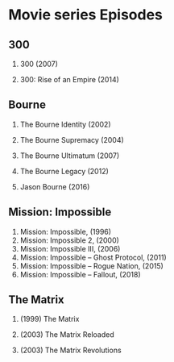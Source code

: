 # Movie series Episodes

## 300
1. 300 (2007)

2. 300: Rise of an Empire (2014)

## Bourne
1. The Bourne Identity (2002)

2. The Bourne Supremacy (2004)

3. The Bourne Ultimatum (2007)

4. The Bourne Legacy (2012)

5. Jason Bourne (2016)

   

   

## Mission: Impossible
1. Mission: Impossible, (1996)
1. Mission: Impossible 2, (2000)
1. Mission: Impossible III, (2006)
1. Mission: Impossible – Ghost Protocol, (2011)
1. Mission: Impossible – Rogue Nation, (2015)
1. Mission: Impossible – Fallout, (2018)

## The Matrix
1. (1999) The Matrix

2. (2003) The Matrix Reloaded

3. (2003) The Matrix Revolutions
